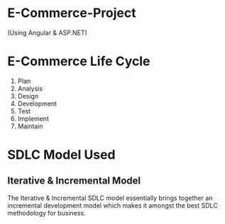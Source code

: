 # E-Commerce-Project
(Using Angular &amp; ASP.NET)

# E-Commerce Life Cycle

1. Plan
2. Analysis
3. Design
4. Development
5. Test
6. Implement
7. Maintain

# SDLC Model Used

## Iterative & Incremental Model

The Iterative & Incremental SDLC model essentially brings together an incremental development model which makes it amongst the best SDLC methodology for business.
